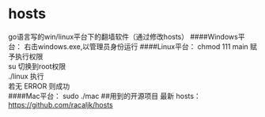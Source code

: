 # hosts
go语言写的win/linux平台下的翻墙软件（通过修改hosts） 
####Windows平台：
右击windows.exe,以管理员身份运行
####Linux平台：
chmod 111 main  赋予执行权限<br>
su 切换到root权限<br>
./linux 执行<br>
若无 ERROR 则成功<br>
####Mac平台：
sudo ./mac
##用到的开源项目
最新 hosts： https://github.com/racaljk/hosts

